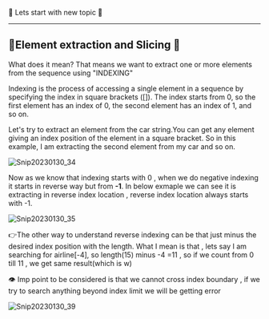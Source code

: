 :beers: Lets start with new topic :beers:

-------------------------------
:fork_and_knife:Element extraction and Slicing :knife:
-------------------------------

What does it mean? That means we want to extract one or more elements from the sequence using "INDEXING"

Indexing is the process of accessing a single element in a sequence by specifying the index in square brackets ([]). The index starts from 0, so the first element has an index of 0, the second element has an index of 1, and so on. 

Let's try to extract an element from the car string.You can get any element giving an index position of the element in a square bracket. So in this example, I am extracting the second element from my car and so on.


![Snip20230130_34](https://user-images.githubusercontent.com/93876736/215503230-256d4ad9-573e-4afa-8ad0-890e0a1c7180.png)



Now as we know that indexing starts with 0 , when we do negative indexing it starts in reverse way but from **-1**. 
In below exmaple we can see it is extracting in reverse index location , reverse index location always starts with -1.

![Snip20230130_35](https://user-images.githubusercontent.com/93876736/215505730-c75d81bb-e13d-4991-8bb5-2cfb29fe30c1.png)

:point_right:The other way to understand reverse indexing can be that just minus the desired index position with the length. 
What I mean is that , lets say I am searching for airline[-4], so length(15) minus -4 =11 , so if we count from 0 till 11 , we get same result(which is w) 



:eye: Imp point to be considered is that we cannot cross index boundary , if we try to search anything beyond index limit we will be getting error

![Snip20230130_39](https://user-images.githubusercontent.com/93876736/215511426-ded8ad75-c1e7-4815-9cbb-04584c7cd33b.png)




